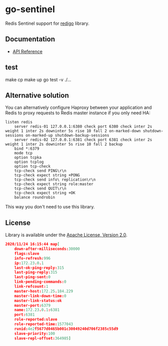 go-sentinel
===========

Redis Sentinel support for [redigo](https://github.com/gomodule/redigo) library.

Documentation
-------------

- [API Reference](http://godoc.org/github.com/FZambia/sentinel)

test
-------------

make cp
make up
go test -v ./...

Alternative solution
--------------------

You can alternatively configure Haproxy between your application and Redis to proxy requests to Redis master instance if you only need HA:

```
listen redis
    server redis-01 127.0.0.1:6380 check port 6380 check inter 2s weight 1 inter 2s downinter 5s rise 10 fall 2 on-marked-down shutdown-sessions on-marked-up shutdown-backup-sessions
    server redis-02 127.0.0.1:6381 check port 6381 check inter 2s weight 1 inter 2s downinter 5s rise 10 fall 2 backup
    bind *:6379
    mode tcp
    option tcpka
    option tcplog
    option tcp-check
    tcp-check send PING\r\n
    tcp-check expect string +PONG
    tcp-check send info\ replication\r\n
    tcp-check expect string role:master
    tcp-check send QUIT\r\n
    tcp-check expect string +OK
    balance roundrobin
```

This way you don't need to use this library.

License
-------

Library is available under the [Apache License, Version 2.0](http://www.apache.org/licenses/LICENSE-2.0.html).

```json
2020/11/24 16:15:44 map[
    down-after-milliseconds:30000
    flags:slave
    info-refresh:996
    ip:172.23.0.1
    last-ok-ping-reply:315
    last-ping-reply:315
    last-ping-sent:0
    link-pending-commands:0
    link-refcount:1
    master-host:172.25.184.229
    master-link-down-time:0
    master-link-status:ok
    master-port:6379
    name:172.23.0.1:6381
    port:6381
    role-reported:slave
    role-reported-time:1577043
    runid:4e2f5677d0465b001c30049240d706f2385c55d9
    slave-priority:100
    slave-repl-offset:364985]
```
